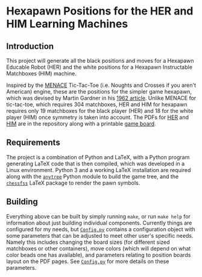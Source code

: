 # Hexapawn Positions for the HER and HIM Learning Machines

## Introduction

This project will generate all the black positions and moves for a Hexapawn Educable Robot (HER) and the white positions for a Hexapawn Instructable Matchboxes (HIM) machine.

Inspired by the [MENACE](https://www.mscroggs.co.uk/blog/94) Tic-Tac-Toe (i.e. Noughts and Crosses if you aren't American) engine, these are the positions for the simpler game hexapawn, which was devised by Martin Gardner in his [1962 article](http://cs.williams.edu/~freund/cs136-073/GardnerHexapawn.pdf).
Unlike MENACE for tic-tac-toe, which requires 304 matchboxes, HER and HIM for hexapawn requires only 19 matchboxes for the black player (HER) and 18 for the white player (HIM) once symmetry is taken into account.
The PDFs for [HER](https://github.com/kyp44/HER-HIM-pdfs/raw/master/output/her.pdf) and [HIM](https://github.com/kyp44/HER-HIM-pdfs/raw/master/output/him.pdf) are in the repository along with a printable [game board](https://github.com/kyp44/HER-HIM-pdfs/raw/master/output/board.pdf).

## Requirements

The project is a combination of Python and LaTeX, with a Python program generating LaTeX code that is then compiled, which was developed in a Linux environment.
Python 3 and a working LaTeX installation are required along with the [`anytree`](https://pypi.org/project/anytree/) Python module to build the game tree, and the [`chessfss`](https://ctan.org/pkg/chessfss?lang=en) LaTeX package to render the pawn symbols.

## Building

Everything above can be built by simply running `make`, or run `make help` for information about just building individual components.
Currently things are configured for my needs, but [`Config.py`](https://github.com/kyp44/HER-HIM-pdfs/blob/master/Config.py) contains a configuration object with some parameters that can be adjusted to meet other user's specific needs.
Namely this includes changing the board sizes (for different sized matchboxes or other containers), move colors (which will depend on what color beads one has available), and parameters relating to position boards layout on the PDF pages.
See [`Config.py`](https://github.com/kyp44/HER-HIM-pdfs/blob/master/Config.py) for more details on these parameters.
